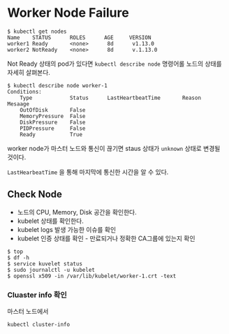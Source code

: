 # Worker Node Failure
```
$ kubectl get nodes
Name    STATUS      ROLES      AGE     VERSION
worker1 Ready       <none>      8d      v1.13.0
worker2 NotReady    <none>      8d      v.1.13.0
```

Not Ready 상태의 pod가 있다면 `kubectl describe node` 명령어롤 노드의 상태를 자세히 살펴본다.

```
$ kubectl describe node worker-1
Conditions:
    Type            Status      LastHeartbeatTime       Reason      Mesaage
    OutOfDisk       False
    MemoryPressure  False
    DiskPressure    False
    PIDPressure     False
    Ready           True
```
worker node가 마스터 노드와 통신이 끊기면 staus 상태가 `unknown` 상태로 변경될 것이다.

`LastHearbeatTime` 을 통해 마지막에 통신한 시간을 알 수 있다.


## Check Node
* 노드의 CPU, Memory, Disk 공간을 확인한다.
* kubelet 상태를 확인한다.
* kubelet logs 발생 가능한 이슈를 확인
* kubelet 인증 상태를 확인 - 만료되거나 정확한 CA그룹에 있는지 확인
```
$ top
$ df -h
$ service kuvelet status
$ sudo journalctl -u kubelet
$ openssl x509 -in /var/lib/kubelet/worker-1.crt -text
```


### Cluaster info 확인

마스터 노드에서
```
kubectl cluster-info
```
